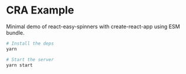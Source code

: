 # CRA Example

Minimal demo of react-easy-spinners with create-react-app using ESM bundle.

```sh
# Install the deps
yarn

# Start the server
yarn start
```
